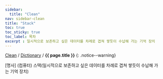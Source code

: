 ```yaml
---
sidebar:
  title: "Clean"
nav: sidebar-clean
title: "Stack"
toc: true
toc_sticky: true
toc_label: 목차
excerpt : 일시적으로 보존하고 싶은 데이터를 차례로 겹쳐 쌓듯이 수납해 가는 기억 장치
---
```

[Clean](/clean/) / [Dictionary](/clean/dictionary/) / **{{ page.title }}**
{: .notice--warning}

[명사] (컴퓨터) 스택(일시적으로 보존하고 싶은 데이터를 차례로 겹쳐 쌓듯이 수납해 가는 기억 장치)
